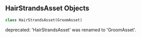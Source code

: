 ## HairStrandsAsset Objects

```python
class HairStrandsAsset(GroomAsset)
```

deprecated: 'HairStrandsAsset' was renamed to 'GroomAsset'.

<a id="unreal.GroomAssetImportData"></a>